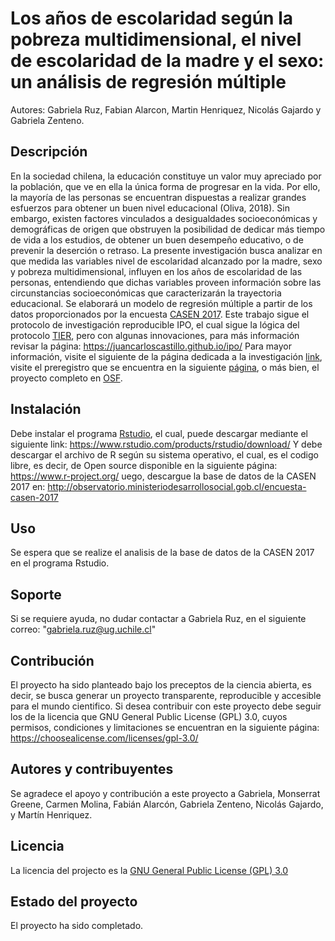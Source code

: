 # Los años de escolaridad según la pobreza multidimensional, el nivel de escolaridad de la madre y el sexo: un análisis de regresión múltiple

Autores: Gabriela Ruz, Fabian Alarcon, Martin Henriquez, Nicolás Gajardo y Gabriela Zenteno.
## Descripción

En la sociedad chilena, la educación constituye un valor muy apreciado por la población, que ve en ella la única forma de progresar en la vida. Por ello, la mayoría de las
personas se encuentran dispuestas a realizar grandes esfuerzos para obtener un buen nivel
educacional (Oliva, 2018). Sin embargo, existen factores vinculados a desigualdades
socioeconómicas y demográficas de origen que obstruyen la posibilidad de dedicar más
tiempo de vida a los estudios, de obtener un buen desempeño educativo, o de prevenir la
deserción o retraso. La presente investigación busca analizar en que medida las variables
nivel de escolaridad alcanzado por la madre, sexo y pobreza multidimensional, influyen en
los años de escolaridad de las personas, entendiendo que dichas variables proveen
información sobre las circunstancias socioeconómicas que caracterizarán la trayectoria
educacional. Se elaborará un modelo de regresión múltiple a partir de los datos proporcionados por la encuesta [CASEN 2017](http://observatorio.ministeriodesarrollosocial.gob.cl/encuesta-casen-2017).
Este trabajo sigue el protocolo de investigación reproducible IPO, el cual sigue la lógica del protocolo [TIER](https://www.projecttier.org/), pero con algunas innovaciones, para más información revisar la página: https://juancarloscastillo.github.io/ipo/
Para mayor información, visite el siguiente de la página dedicada a la investigación [link](https://gabrielaruzal.github.io/IPO_a-osdeescolaridad/), visite el preregistro que se encuentra en la siguiente [página](https://osf.io/4evrw), o más bien, el proyecto completo en [OSF](https://osf.io/ekp4c/?view_only=).
## Instalación
Debe instalar el programa [Rstudio](https://www.rstudio.com/about/), el cual, puede descargar mediante el siguiente link: https://www.rstudio.com/products/rstudio/download/
Y debe descargar el archivo de R según su sistema operativo, el cual, es el codigo libre, es decir, de Open source disponible en la siguiente página: https://www.r-project.org/
uego, descargue la base de datos de la CASEN 2017 en: http://observatorio.ministeriodesarrollosocial.gob.cl/encuesta-casen-2017
## Uso
Se espera que se realize el analisis de la base de datos de la CASEN 2017 en el programa Rstudio. 
## Soporte
Si se requiere ayuda, no dudar contactar a Gabriela Ruz, en el siguiente correo: "gabriela.ruz@ug.uchile.cl"
## Contribución
El proyecto ha sido planteado bajo los preceptos de la ciencia abierta, es decir, se busca generar un proyecto transparente, reproducible y  accesible para el mundo cientifico. 
Si desea contribuir con este proyecto debe seguir los  de la licencia que GNU General Public License (GPL) 3.0, cuyos permisos, condiciones y limitaciones se encuentran en la siguiente página: https://choosealicense.com/licenses/gpl-3.0/
## Autores y contribuyentes
Se agradece el apoyo y contribución a este proyecto a Gabriela, Monserrat Greene, Carmen Molina, Fabián Alarcón, Gabriela Zenteno, Nicolás Gajardo, y Martín Henriquez. 
## Licencia
La licencia del projecto es la [GNU General Public License (GPL) 3.0](http://www.gnu.org/licenses/)
## Estado del proyecto 
El proyecto ha sido completado. 

